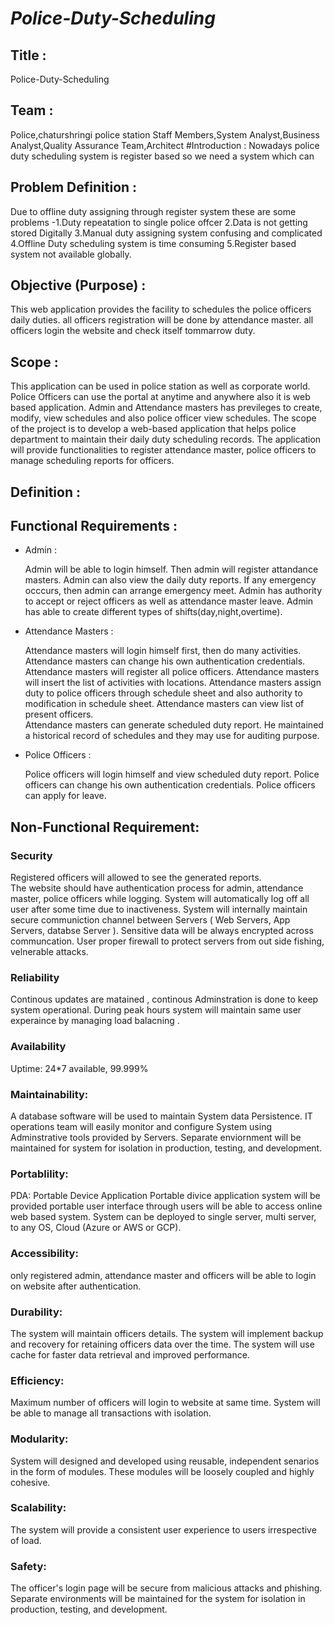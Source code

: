 # *Police-Duty-Scheduling*
## Title : 
   Police-Duty-Scheduling
## Team :  
   Police,chaturshringi police station Staff Members,System Analyst,Business Analyst,Quality Assurance Team,Architect
#Introduction :
Nowadays police duty scheduling system is register based so we need a system which can 
## Problem Definition :
  Due to offline duty assigning through register system these are some problems
  -1.Duty repeatation to single police offcer
  2.Data is not getting stored Digitally
  3.Manual duty assigning system confusing and complicated
  4.Offline Duty scheduling system is time consuming
  5.Register based system not available globally.

## Objective (Purpose) :
   This web application provides the facility to schedules the police officers daily duties. all officers registration will be done by attendance master. all officers login the website and check itself tommarrow duty.

## Scope :
 
   This application can be used in police station as well as corporate world. Police Officers can use the portal at anytime and anywhere also it is web based application. Admin and Attendance masters has previleges to create, modify, view schedules and also police officer view schedules.
   The scope of the project is to develop a web-based application that helps police department to maintain their daily duty scheduling records. The application will provide functionalities to register attendance master, police officers to manage scheduling reports for officers.
## Definition :
	
## Functional Requirements :
 - Admin :

   Admin will be able to login himself. Then admin will register attandance masters. 
   Admin can also view the daily duty reports. If any emergency occcurs, then admin can 
   arrange emergency meet. 
   Admin has authority to accept or reject officers as well as attendance master leave.
   Admin has able to create different types of shifts(day,night,overtime).

 - Attendance Masters :
	
      Attendance masters will login himself first, then do many activities. 
      Attendance masters can change his own authentication credentials. 
      Attendance masters will register all police officers. 
      Attendance masters will insert the list of activities with locations.
      Attendance masters assign duty to police officers through schedule sheet and also authority to modification in schedule sheet.
      Attendance masters can view list of present officers. 	
      Attendance masters can generate scheduled duty report.
      He maintained a historical record of schedules and they may use for auditing purpose.
      
 
 - Police Officers :
   
      Police officers will login himself and view scheduled duty report.
      Police officers can change his own authentication credentials. 
      Police officers can apply for leave.

## Non-Functional Requirement:

### Security
Registered officers will allowed to see the generated reports.	
The website should have authentication process for admin, attendance master, police officers while logging.
System will automatically log off  all user after some time due to inactiveness.
System  will internally maintain secure communiction channel between Servers ( Web Servers, App Servers, databse Server ).
Sensitive data will be always encrypted across communcation.
User proper firewall to protect servers from out side fishing, velnerable attacks.


### Reliability
Continous updates are matained , continous Adminstration is done to keep system operational.
During peak hours system will maintain same user experaince by managing load balacning .

### Availability
Uptime: 24*7 available, 99.999%
	
### Maintainability:
A database software will be used to maintain System data Persistence.
IT operations team will easily monitor and configure System using Adminstrative tools provided by Servers.
Separate enviornment will be maintained for system for isolation in  production, testing, and development.

### Portablility:
PDA: Portable Device Application
Portable divice application system will be provided portable user interface through users will be able to access online web based system.
System can be deployed to single server, multi server, to any OS, Cloud (Azure or AWS or GCP).

### Accessibility:
only registered admin, attendance master and officers will be able to login on website after authentication.

### Durability:
The system will maintain officers details.
The system will implement backup and recovery for retaining officers data over the time.
The system will use cache for faster data retrieval and improved performance.

### Efficiency:
Maximum number of officers will login to website at same time.
System will be able to manage all transactions with isolation.

### Modularity:
System will designed and developed using reusable, independent senarios in the form of modules.
These modules will be loosely coupled and highly cohesive.
	
### Scalability:
The system will provide a consistent user experience to users irrespective of load.

### Safety:	
The officer's login page will be secure from malicious attacks and phishing.
Separate environments will be maintained for the system for isolation in production, testing, and development.


